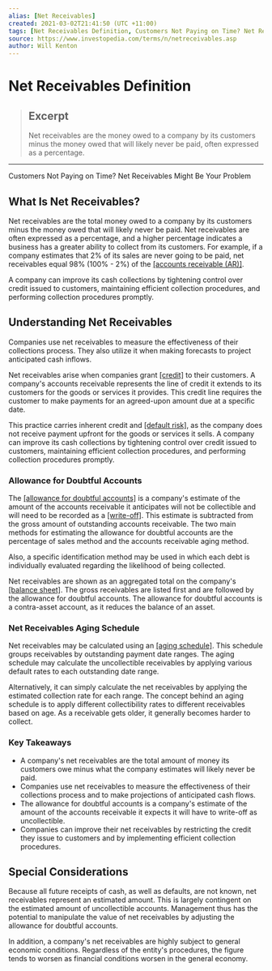 ```yaml
---
alias: [Net Receivables]
created: 2021-03-02T21:41:50 (UTC +11:00)
tags: [Net Receivables Definition, Customers Not Paying on Time? Net Receivables Might Be Your Problem]
source: https://www.investopedia.com/terms/n/netreceivables.asp
author: Will Kenton
---
```


# Net Receivables Definition

> ## Excerpt
> Net receivables are the money owed to a company by its customers minus the money owed that will likely never be paid, often expressed as a percentage.

---

Customers Not Paying on Time? Net Receivables Might Be Your Problem
## What Is Net Receivables?

Net receivables are the total money owed to a company by its customers minus the money owed that will likely never be paid. Net receivables are often expressed as a percentage, and a higher percentage indicates a business has a greater ability to collect from its customers. For example, if a company estimates that 2% of its sales are never going to be paid, net receivables equal 98% (100% - 2%) of the [[accounts receivable (AR)]](https://www.investopedia.com/terms/a/accountsreceivable.asp).

A company can improve its cash collections by tightening control over credit issued to customers, maintaining efficient collection procedures, and performing collection procedures promptly.

## Understanding Net Receivables

Companies use net receivables to measure the effectiveness of their collections process. They also utilize it when making forecasts to project anticipated cash inflows.

Net receivables arise when companies grant [[credit]](https://www.investopedia.com/terms/c/credit.asp) to their customers. A company's accounts receivable represents the line of credit it extends to its customers for the goods or services it provides. This credit line requires the customer to make payments for an agreed-upon amount due at a specific date.

This practice carries inherent credit and [[default risk]](https://www.investopedia.com/terms/d/defaultrisk.asp), as the company does not receive payment upfront for the goods or services it sells. A company can improve its cash collections by tightening control over credit issued to customers, maintaining efficient collection procedures, and performing collection procedures promptly.

### Allowance for Doubtful Accounts

The [[allowance for doubtful accounts]](https://www.investopedia.com/terms/a/allowancefordoubtfulaccounts.asp) is a company's estimate of the amount of the accounts receivable it anticipates will not be collectible and will need to be recorded as a [[write-off]](https://www.investopedia.com/terms/w/write-off.asp). This estimate is subtracted from the gross amount of outstanding accounts receivable. The two main methods for estimating the allowance for doubtful accounts are the percentage of sales method and the accounts receivable aging method.

Also, a specific identification method may be used in which each debt is individually evaluated regarding the likelihood of being collected.

Net receivables are shown as an aggregated total on the company's [[balance sheet]](https://www.investopedia.com/terms/b/balancesheet.asp). The gross receivables are listed first and are followed by the allowance for doubtful accounts. The allowance for doubtful accounts is a contra-asset account, as it reduces the balance of an asset.

### Net Receivables Aging Schedule

Net receivables may be calculated using an [[aging schedule]](https://www.investopedia.com/terms/a/aging-schedule.asp). This schedule groups receivables by outstanding payment date ranges. The aging schedule may calculate the uncollectible receivables by applying various default rates to each outstanding date range.

Alternatively, it can simply calculate the net receivables by applying the estimated collection rate for each range. The concept behind an aging schedule is to apply different collectibility rates to different receivables based on age. As a receivable gets older, it generally becomes harder to collect.

### Key Takeaways

-   A company's net receivables are the total amount of money its customers owe minus what the company estimates will likely never be paid.
-   Companies use net receivables to measure the effectiveness of their collections process and to make projections of anticipated cash flows.
-   The allowance for doubtful accounts is a company's estimate of the amount of the accounts receivable it expects it will have to write-off as uncollectible.
-   Companies can improve their net receivables by restricting the credit they issue to customers and by implementing efficient collection procedures.

## Special Considerations

Because all future receipts of cash, as well as defaults, are not known, net receivables represent an estimated amount. This is largely contingent on the estimated amount of uncollectible accounts. Management thus has the potential to manipulate the value of net receivables by adjusting the allowance for doubtful accounts.

In addition, a company's net receivables are highly subject to general economic conditions. Regardless of the entity's procedures, the figure tends to worsen as financial conditions worsen in the general economy.
